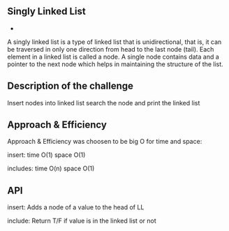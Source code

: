 ## Singly Linked List

*
A singly linked list is a type of linked list that is unidirectional, that is, it can be traversed in only one direction from head to the last node (tail). Each element in a linked list is called a node. A single node contains data and a pointer to the next node which helps in maintaining the structure of the list.

## Description of the challenge
Insert nodes into linked list
search the node and print the linked list

## Approach & Efficiency
Approach & Efficiency was choosen to be big O for time and space:

insert: time O(1) space O(1)

includes: time O(n) space O(1)

## API

insert: Adds a node of a value to the head of LL

include: Return T/F if value is in the linked list or not
